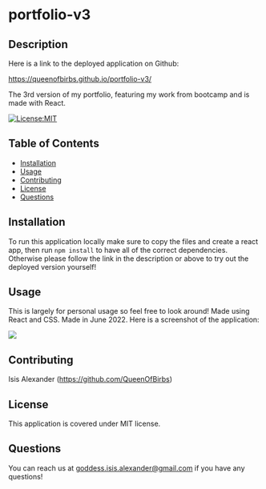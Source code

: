 # portfolio-v3

## Description 

Here is a link to the deployed application on Github:

https://queenofbirbs.github.io/portfolio-v3/

The 3rd version of my portfolio, featuring my work from bootcamp and is made with React.

[![License:MIT](https://img.shields.io/badge/License-MIT-yellow.svg)](https://opensource.org/licenses/MIT)

## Table of Contents
- [Installation](#installation)
- [Usage](#usage)
- [Contributing](#contributing)
- [License](#license)
- [Questions](#questions)

## Installation

To run this application locally make sure to copy the files and create a react app, then run ```npm install``` to have all of the correct dependencies. Otherwise please follow the link in the description or above to try out the deployed version yourself!

## Usage

This is largely for personal usage so feel free to look around! Made using React and CSS. Made in June 2022.
Here is a screenshot of the application:

<img src="./finished/quiz-start.png">


## Contributing

Isis Alexander (https://github.com/QueenOfBirbs)

## License

This application is covered under MIT license. 

## Questions

You can reach us at goddess.isis.alexander@gmail.com if you have any questions!

